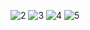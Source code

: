 ![2](https://user-images.githubusercontent.com/64562764/127209168-7dbf7207-3b48-461f-a38b-3a5a0ffa9f46.png)
![3](https://user-images.githubusercontent.com/64562764/127209178-2ae39e0b-d400-4338-858a-29ae4f9e2bee.png)
![4](https://user-images.githubusercontent.com/64562764/127209182-f70bd25e-b159-4eb5-9600-f2959a7e1618.png)
![5](https://user-images.githubusercontent.com/64562764/127209190-64da9bfb-551e-4395-84f3-7fe7398186f0.png)

